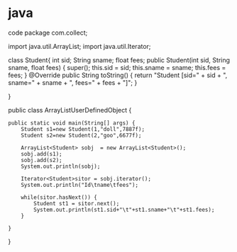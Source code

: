 # java
code
package com.collect;

import java.util.ArrayList;
import java.util.Iterator;

class Student{
	int sid;
	String sname;
	float fees;
	public Student(int sid, String sname, float fees) {
		super();
		this.sid = sid;
		this.sname = sname;
		this.fees = fees;
	}
	@Override
	public String toString() {
		return "Student [sid=" + sid + ", sname=" + sname + ", fees=" + fees + "]";
	}
	 
		
}

public class ArrayListUserDefinedObject {
	
	public static void main(String[] args) {
		Student s1=new Student(1,"doll",7887f);
		Student s2=new Student(2,"goo",6677f);
		
		ArrayList<Student> sobj  = new ArrayList<Student>();
		sobj.add(s1);
		sobj.add(s2);
		System.out.println(sobj);
		
		Iterator<Student>sitor = sobj.iterator();
		System.out.println("Id\tname\tfees");
		
		while(sitor.hasNext()) {
			Student st1 = sitor.next();
			System.out.println(st1.sid+"\t"+st1.sname+"\t"+st1.fees);
		}
		
	}

}
